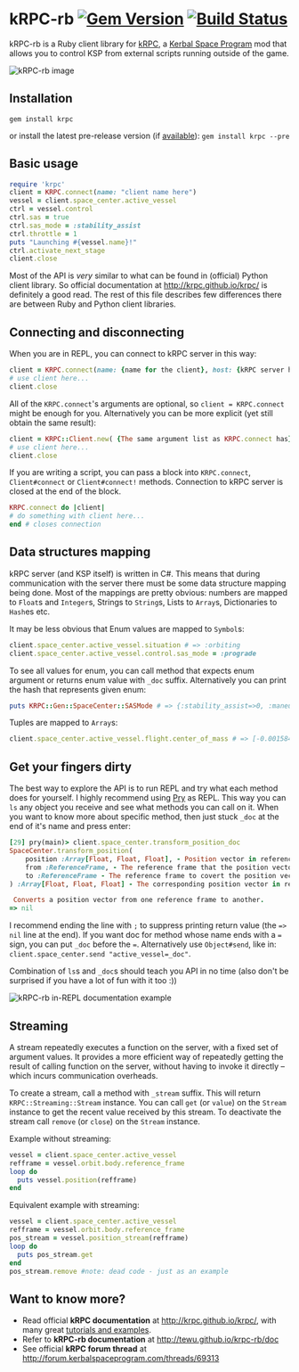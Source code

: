 kRPC-rb [![Gem Version](https://badge.fury.io/rb/krpc.svg)](http://badge.fury.io/rb/krpc) [![Build Status](https://travis-ci.org/TeWu/krpc-rb.svg?branch=master)](https://travis-ci.org/TeWu/krpc-rb)
=======

kRPC-rb is a Ruby client library for [kRPC](http://forum.kerbalspaceprogram.com/threads/69313), a [Kerbal Space Program](https://kerbalspaceprogram.com/) mod that allows you to control KSP from external scripts running outside of the game.

![kRPC-rb image](http://drive.google.com/uc?export=view&id=0B2PFP23spNJwXzFCbmR0eDF5TVE "This is kRPC-rb!")

Installation
-------

    gem install krpc

or install the latest pre-release version (if [available](https://rubygems.org/gems/krpc/versions)): `gem install krpc --pre`

Basic usage
-------

```ruby
require 'krpc'
client = KRPC.connect(name: "client name here")
vessel = client.space_center.active_vessel
ctrl = vessel.control
ctrl.sas = true
ctrl.sas_mode = :stability_assist
ctrl.throttle = 1
puts "Launching #{vessel.name}!"
ctrl.activate_next_stage
client.close
```

Most of the API is *very* similar to what can be found in (official) Python client library.
So official documentation at http://krpc.github.io/krpc/ is definitely a good read.
The rest of this file describes few differences there are between Ruby and Python client libraries.

Connecting and disconnecting
-------
When you are in REPL, you can connect to kRPC server in this way:

```ruby
client = KRPC.connect(name: {name for the client}, host: {kRPC server host}, rpc_port: {kRPC server rpc port}, stream_port: {kRPC server stream port})
# use client here...
client.close
```

All of the `KRPC.connect`'s arguments are optional, so `client = KRPC.connect` might be enough for you.
Alternatively you can be more explicit (yet still obtain the same result):

```ruby
client = KRPC::Client.new( {The same argument list as KRPC.connect has} ).connect!
# use client here...
client.close
```

If you are writing a script, you can pass a block into `KRPC.connect`, `Client#connect` or `Client#connect!` methods. Connection to kRPC server is closed at the end of the block.

```ruby
KRPC.connect do |client|
# do something with client here...
end # closes connection
```

Data structures mapping
-------
kRPC server (and KSP itself) is written in C#. This means that during communication with the server there must be some data structure mapping being done. Most of the mappings are pretty obvious: numbers are mapped to `Float`s and `Integer`s, Strings to `String`s, Lists to `Array`s, Dictionaries to `Hash`es etc.

It may be less obvious that Enum values are mapped to `Symbol`s:

```ruby
client.space_center.active_vessel.situation # => :orbiting
client.space_center.active_vessel.control.sas_mode = :prograde
```

To see all values for enum, you can call method that expects enum argument or returns enum value with `_doc` suffix.
Alternatively you can print the hash that represents given enum:

```ruby
puts KRPC::Gen::SpaceCenter::SASMode # => {:stability_assist=>0, :maneuver=>1, :prograde=>2, :retrograde=>3, :normal=>4, :anti_normal=>5, :radial=>6, :anti_radial=>7, :target=>8, :anti_target=>9}
```

Tuples are mapped to `Array`s:

```ruby
client.space_center.active_vessel.flight.center_of_mass # => [-0.0015846538639403215, 0.0005474663704413168, 0.000849766220449432]
```

Get your fingers dirty
-------
The best way to explore the API is to run REPL and try what each method does for yourself.
I highly recommend using [Pry](https://github.com/pry/pry) as REPL. This way you can `ls` any object you receive and see what methods you can call on it. When you want to know more about specific method, then just stuck `_doc` at the end of it's name and press enter:

```ruby
[29] pry(main)> client.space_center.transform_position_doc
SpaceCenter.transform_position(
	position :Array[Float, Float, Float], - Position vector in reference frame from.
	from :ReferenceFrame, - The reference frame that the position vector is in.
	to :ReferenceFrame - The reference frame to covert the position vector to.
) :Array[Float, Float, Float] - The corresponding position vector in reference frame to.

 Converts a position vector from one reference frame to another.
=> nil
```

I recommend ending the line with `;` to suppress printing return value (the `=> nil` line at the end).
If you want doc for method whose name ends with a `=` sign, you can put `_doc` before the `=`. Alternatively use `Object#send`, like in: `client.space_center.send "active_vessel=_doc"`.

Combination of `ls`s and `_doc`s should teach you API in no time (also don't be surprised if you have a lot of fun with it too :))

![kRPC-rb in-REPL documentation example](http://drive.google.com/uc?export=view&id=0B2PFP23spNJwRWNIN3c2SWlpd0E "kRPC-rb in-REPL documentation example")

Streaming
-------
A stream repeatedly executes a function on the server, with a fixed set of argument values. It provides a more efficient way of repeatedly getting the result of calling function on the server, without having to invoke it directly – which incurs communication overheads.

To create a stream, call a method with `_stream` suffix. This will return `KRPC::Streaming::Stream` instance. You can call `get` (or `value`) on the `Stream` instance to get the recent value received by this stream. To deactivate the stream call `remove` (or `close`) on the `Stream` instance.

Example without streaming:
```ruby
vessel = client.space_center.active_vessel
refframe = vessel.orbit.body.reference_frame
loop do
  puts vessel.position(refframe)
end
```
Equivalent example with streaming:
```ruby
vessel = client.space_center.active_vessel
refframe = vessel.orbit.body.reference_frame
pos_stream = vessel.position_stream(refframe)
loop do
  puts pos_stream.get
end
pos_stream.remove #note: dead code - just as an example
```

Want to know more?
-------
* Read official **kRPC documentation** at http://krpc.github.io/krpc/, with many great [tutorials and examples](http://krpc.github.io/krpc/tutorials.html).
* Refer to **kRPC-rb documentation** at http://tewu.github.io/krpc-rb/doc
* See official **kRPC forum thread** at http://forum.kerbalspaceprogram.com/threads/69313

